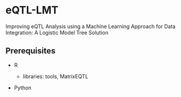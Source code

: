 # eQTL-LMT
Improving eQTL Analysis using a Machine Learning Approach for Data Integration: A Logistic Model Tree Solution

## Prerequisites

* R
  * libraries: tools, MatrixEQTL

* Python
